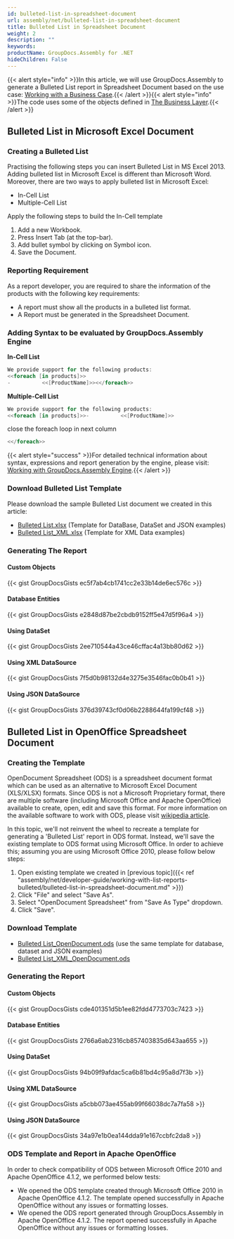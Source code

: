 ```yaml
---
id: bulleted-list-in-spreadsheet-document
url: assembly/net/bulleted-list-in-spreadsheet-document
title: Bulleted List in Spreadsheet Document
weight: 2
description: ""
keywords: 
productName: GroupDocs.Assembly for .NET
hideChildren: False
---
```

{{< alert style="info" >}}In this article, we will use GroupDocs.Assembly to generate a Bulleted List report in Spreadsheet Document based on the use case: [Working with a Business Case](https://docs.groupdocs.com/assembly/net/working-with-a-business-case/).{{< /alert >}}{{< alert style="info" >}}The code uses some of the objects defined in [The Business Layer](https://docs.groupdocs.com/assembly/net/the-business-layer/).{{< /alert >}}

## Bulleted List in Microsoft Excel Document

### Creating a Bulleted List

Practising the following steps you can insert Bulleted List in MS Excel 2013.  
Adding bulleted list in Microsoft Excel is different than Microsoft Word. Moreover, there are two ways to apply bulleted list in Microsoft Excel:

*   In-Cell List
*   Multiple-Cell List

Apply the following steps to build the In-Cell template

1.  Add a new Workbook.
2.  Press Insert Tab (at the top-bar).
3.  Add bullet symbol by clicking on Symbol icon.
4.  Save the Document.

### Reporting Requirement

As a report developer, you are required to share the information of the products with the following key requirements:

*   A report must show all the products in a bulleted list format.
*   A Report must be generated in the Spreadsheet Document.

### Adding Syntax to be evaluated by GroupDocs.Assembly Engine

**In-Cell List**

```csharp
We provide support for the following products:
<<foreach [in products]>>
-          <<[ProductName]>><</foreach>>

```

**Multiple-Cell List**

```csharp
We provide support for the following products:
<<foreach [in products]>>-          <<[ProductName]>>

```

close the foreach loop in next column

```csharp
<</foreach>>

```

{{< alert style="success" >}}For detailed technical information about syntax, expressions and report generation by the engine, please visit: [Working with GroupDocs.Assembly Engine](https://docs.groupdocs.com/assembly/net/working-with-groupdocs-assembly-engine/).{{< /alert >}}

### Download Bulleted List Template

Please download the sample Bulleted List document we created in this article:

*   [Bulleted List.xlsx](https://github.com/groupdocsassembly/GroupDocs_Assembly_NET/blob/master/Examples/Data/Source/Spreadsheet%20Templates/Bulleted%20List.xlsx?raw=true) (Template for DataBase, DataSet and JSON examples)
*   [Bulleted List\_XML.xlsx](https://github.com/atirtahirgroupdocs/GroupDocs_Assembly_NET/blob/master/Examples/Data/Source/Spreadsheet%20Templates/Bulleted%20List_XML.xlsx?raw=true) (Template for XML Data examples)

### Generating The Report

#### Custom Objects

{{< gist GroupDocsGists ec5f7ab4cb1741cc2e33b14de6ec576c >}}



#### Database Entities

{{< gist GroupDocsGists e2848d87be2cbdb9152ff5e47d5f96a4 >}}



#### Using DataSet

{{< gist GroupDocsGists 2ee710544a43ce46cffac4a13bb80d62 >}}



#### Using XML DataSource

{{< gist GroupDocsGists 7f5d0b98132d4e3275e3546fac0b0b41 >}}



#### Using JSON DataSource

{{< gist GroupDocsGists 376d39743cf0d06b2288644fa199cf48 >}}



## Bulleted List in OpenOffice Spreadsheet Document

### Creating the Template

OpenDocument Spreadsheet (ODS) is a spreadsheet document format which can be used as an alternative to Microsoft Excel Document (XLS/XLSX) formats. Since ODS is not a Microsoft Proprietary format, there are multiple software (including Microsoft Office and Apache OpenOffice) available to create, open, edit and save this format. For more information on the available software to work with ODS, please visit [wikipedia article](https://en.wikipedia.org/wiki/OpenDocument#Software).

In this topic, we'll not reinvent the wheel to recreate a template for generating a 'Bulleted List' report in ODS format. Instead, we'll save the existing template to ODS format using Microsoft Office. In order to achieve this; assuming you are using Microsoft Office 2010, please follow below steps:

1.  Open existing template we created in [previous topic]({{< ref "assembly/net/developer-guide/working-with-list-reports-bulleted/bulleted-list-in-spreadsheet-document.md" >}})
2.  Click "File" and select "Save As".
3.  Select "OpenDocument Spreadsheet" from "Save As Type" dropdown.
4.  Click "Save".

### Download Template

*   [Bulleted List\_OpenDocument.ods](https://github.com/groupdocsassembly/GroupDocs_Assembly_NET/blob/master/Examples/Data/Source/Spreadsheet%20Templates/Bulleted%20List_OpenDocument.ods?raw=true) (use the same template for database, dataset and JSON examples)
*   [Bulleted List\_XML\_OpenDocument.ods](https://github.com/groupdocsassembly/GroupDocs_Assembly_NET/blob/master/Examples/Data/Source/Spreadsheet%20Templates/Bulleted%20List_XML_OpenDocument.ods?raw=true)

### Generating the Report

#### Custom Objects

{{< gist GroupDocsGists cde401351d5b1ee82fdd4773703c7423 >}}



#### Database Entities

{{< gist GroupDocsGists 2766a6ab2316cb857403835d643aa655 >}}



#### Using DataSet

{{< gist GroupDocsGists 94b09f9afdac5ca6b81bd4c95a8d7f3b >}}



#### Using XML DataSource

{{< gist GroupDocsGists a5cbb073ae455ab99f66038dc7a7fa58 >}}



#### Using JSON DataSource

{{< gist GroupDocsGists 34a97e1b0ea144dda91e167ccbfc2da8 >}}



### ODS Template and Report in Apache OpenOffice

In order to check compatibility of ODS between Microsoft Office 2010 and Apache OpenOffice 4.1.2, we performed below tests:

*   We opened the ODS template created through Microsoft Office 2010 in Apache OpenOffice 4.1.2. The template opened successfully in Apache OpenOffice without any issues or formatting losses.
*   We opened the ODS report generated through GroupDocs.Assembly in Apache OpenOffice 4.1.2. The report opened successfully in Apache OpenOffice without any issues or formatting losses.
